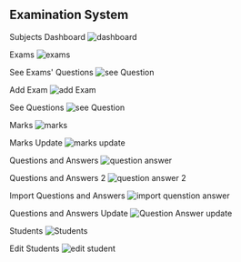 ## Examination System
Subjects Dashboard
![dashboard](https://github.com/hsmyv/Laravel-ExaminationSystem/assets/111653544/12eb9117-3e58-4730-9fcd-91a32d7e7438)

Exams
![exams](https://github.com/hsmyv/Laravel-ExaminationSystem/assets/111653544/f6e118e5-c431-4271-b323-b76e9acb6bff)

See Exams' Questions
![see Question](https://github.com/hsmyv/Laravel-ExaminationSystem/assets/111653544/7af50810-7637-490b-8000-ea5f73cff1f0)

Add Exam
![add Exam](https://github.com/hsmyv/Laravel-ExaminationSystem/assets/111653544/67b1ed24-2782-4e70-9004-00c6845d7b9a)

See Questions
![see Question](https://github.com/hsmyv/Laravel-ExaminationSystem/assets/111653544/db973bfd-d4f5-4c5c-a517-a5eefc7ea603)

Marks 
![marks](https://github.com/hsmyv/Laravel-ExaminationSystem/assets/111653544/1327e46f-0c97-449c-8c57-1579e814fe1d)

Marks Update
![marks update](https://github.com/hsmyv/Laravel-ExaminationSystem/assets/111653544/aed7880a-aa2b-4c9b-b78c-d9da738a3e6d)

Questions and Answers
![question answer](https://github.com/hsmyv/Laravel-ExaminationSystem/assets/111653544/695b223b-0c68-4458-9bb4-e50472910a51)

Questions and Answers 2
![question answer 2](https://github.com/hsmyv/Laravel-ExaminationSystem/assets/111653544/21d9b6f1-7bc9-4513-a562-6a4afbcece87)

Import Questions and Answers
![import quenstion answer](https://github.com/hsmyv/Laravel-ExaminationSystem/assets/111653544/920ef5f4-8a5c-4384-a794-5d73d29f25c5)

Questions and Answers Update
![Question Answer update](https://github.com/hsmyv/Laravel-ExaminationSystem/assets/111653544/927e7794-344d-4546-89dc-ea9188eaa089)

Students
![Students](https://github.com/hsmyv/Laravel-ExaminationSystem/assets/111653544/2ce3a5af-ae47-4c8d-8719-75e33d8f1c8f)

Edit Students
![edit student](https://github.com/hsmyv/Laravel-ExaminationSystem/assets/111653544/4e8aff92-d4e0-4ca5-bd6a-a9fff326796c)

